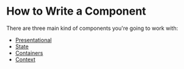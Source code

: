 # How to Write a Component

There are three main kind of components you're going to work with:

- [Presentational](presentational_components.md)
- [State](state_components.md)
- [Containers](container_components.md)
- [Context](contexts.md)
